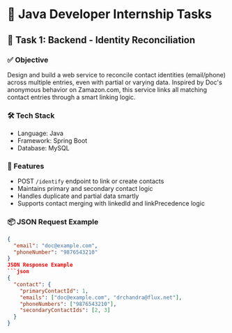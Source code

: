 # 💼 Java Developer Internship Tasks

## 🧪 Task 1: Backend - Identity Reconciliation

### ✅ Objective
Design and build a web service to reconcile contact identities (email/phone) across multiple entries, even with partial or varying data. Inspired by Doc's anonymous behavior on Zamazon.com, this service links all matching contact entries through a smart linking logic.

### 🛠️ Tech Stack
- Language:  Java 
- Framework: Spring Boot 
- Database: MySQL

### 🧩 Features
- POST `/identify` endpoint to link or create contacts
- Maintains primary and secondary contact logic
- Handles duplicate and partial data smartly
- Supports contact merging with linkedId and linkPrecedence logic

### 📦 JSON Request Example
```json
{
  "email": "doc@example.com",
  "phoneNumber": "9876543210"
}
JSON Response Example
```json
{
  "contact": {
    "primaryContactId": 1,
    "emails": ["doc@example.com", "drchandra@flux.net"],
    "phoneNumbers": ["9876543210"],
    "secondaryContactIds": [2, 3]
  }
}
